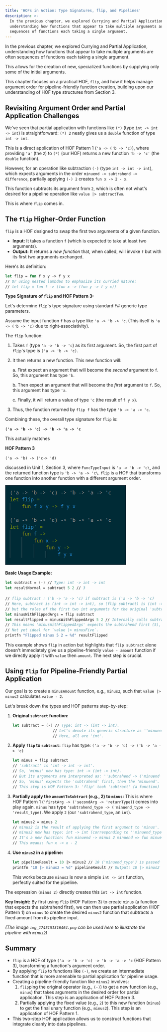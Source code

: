 ```yaml
---
title: 'HOFs in Action: Type Signatures, flip, and Pipelines'
description: >-
  In the previous chapter, we explored Currying and Partial Application,
  understanding how functions that appear to take multiple arguments are often
  sequences of functions each taking a single argument.
---
```

In the previous chapter, we explored Currying and Partial Application, understanding how functions that appear to take multiple arguments are often sequences of functions each taking a single argument.

This allows for the creation of new, specialized functions by supplying only some of the initial arguments. 

This chapter focuses on a practical HOF, `flip`, and how it helps manage argument order for pipeline-friendly function creation, building upon our understanding of HOF type structures from Section 3.

## Revisiting Argument Order and Partial Application Challenges

We've seen that partial application with functions like `(*)` (type `int -> int -> int`) is straightforward: `(*) 2` neatly gives us a `double` function of type `int -> int`. 

This is a direct application of HOF Pattern 1 (`'a -> ('b -> 'c)`), where providing `'a'` (the `2`) to `(*)` (our HOF) returns a new function `'b -> 'c'` (the `double` function).

However, for an operation like subtraction `(-)` (type `int -> int -> int`), which expects arguments in the order `minuend -> subtrahend -> difference`, partially applying `(-) 2` creates `fun x -> 2 - x`. 

This function subtracts its argument from `2`, which is often not what's desired for a pipeline operation like `value |> subtractTwo`.

This is where `flip` comes in.

## The `flip` Higher-Order Function

`flip` is a HOF designed to swap the first two arguments of a given function.
*   **Input:** It takes a function `f` (which is expected to take at least two arguments).
*   **Output:** It returns a *new function* that, when called, will invoke `f` but with its first two arguments exchanged.

Here's its definition:
```fsharp
let flip = fun f x y -> f y x
// Or using nested lambdas to emphasize its curried nature:
// let flip = fun f -> (fun x -> (fun y -> f y x))
```

**Type Signature of `flip` and HOF Pattern 3:**

Let's determine `flip`'s type signature using standard F# generic type parameters.

Assume the input function `f` has a type like `'a -> 'b -> 'c`. (This itself is `'a -> ('b -> 'c)` due to right-associativity).

The `flip` function:
1.  Takes `f` (type `'a -> 'b -> 'c`) as its first argument. So, the first part of `flip`'s type is `('a -> 'b -> 'c)`.

2.  It then returns a new function. This new function will:

    a.  First expect an argument that will become the *second* argument to `f`. So, this argument has type `'b`.

    b.  Then expect an argument that will become the *first* argument to `f`. So, this argument has type `'a`.
    
    c.  Finally, it will return a value of type `'c` (the result of `f y x`).

3.  Thus, the function returned by `flip f` has the type `'b -> 'a -> 'c`.

Combining these, the overall type signature for `flip` is:

**`('a -> 'b -> 'c) -> 'b -> 'a -> 'c`**

This actually matches 

**HOF Pattern 3**

`('a -> 'b) -> ('c-> 'd)`

 discussed in Unit 1, Section 3, where `FuncTypeInput` is `'a -> 'b -> 'c\`, and the returned function type is `'b -> 'a -> 'c\`. 
`flip` is a HOF that transforms one function into another function with a different argument order.

![image](https://raw.githubusercontent.com/ken-okabe/web-images5/main/img_1745147306999.png)

**Basic Usage Example:**
```fsharp
let subtract = (-) // Type: int -> int -> int
let resultNormal = subtract 5 2 // 3

// flip subtract : ('b -> 'a -> 'c) if subtract is ('a -> 'b -> 'c)
// Here, subtract is (int -> int -> int), so (flip subtract) is (int -> int -> int)
// but the roles of the first two int arguments for the original 'subtract' are swapped.
let minusWithFlippedArgs = flip subtract 
let resultFlipped = minusWithFlippedArgs 5 2 // Internally calls subtract 2 5 => -3.
// This means 'minusWithFlippedArgs' expects the subtrahend first (5), then the minuend (2).
// Not yet ideal for `value |> minusFive`.
printfn "Flipped minus 5 2 = %d" resultFlipped
```
This example shows `flip` in action but highlights that `flip subtract` alone doesn't immediately give us a pipeline-friendly `value - amount` function if we directly apply it with `value` then `amount`. The next step is crucial.

## Using `flip` for Pipeline-Friendly Partial Application

Our goal is to create a `minusAmount` function, e.g., `minus2`, such that `value |> minus2` calculates `value - 2`.

Let's break down the types and HOF patterns step-by-step:

1.  **Original `subtract` function:**
    ```fsharp
    let subtract = (-) // Type: int -> (int -> int). 
                      // Let's denote its generic structure as ''minuend -> ('subtrahend -> 'result)'
                      // Here, all are 'int'.
    ```

2.  **Apply `flip` to `subtract`:**
    `flip` has type: `('a -> 'b -> 'c) -> ('b -> 'a -> 'c)`
    ```fsharp
    let minus = flip subtract 
    // 'subtract' is 'int -> int -> int'.
    // So, 'minus' now has type: int -> (int -> int).
    // But its arguments are interpreted as: ''subtrahend -> ('minuend -> 'result)'
    // So, 'minus' expects the 'subtrahend' first, then the 'minuend'.
    // This step is HOF Pattern 3: 'flip' took 'subtract' (a function) and returned 'minus' (a new function).
    ```

3.  **Partially apply the `amountToSubtract` (e.g., 2) to `minus`:**
    This is where HOF Pattern 1 (`'firstArg -> ('secondArg -> 'returnType)`) comes into play again.
    `minus` has type `'subtrahend_type -> ('minuend_type -> 'result_type)`. We apply `2` (our `'subtrahend_type`, an `int`).
    ```fsharp
    let minus2 = minus 2 
    // minus2 is the result of applying the first argument to 'minus'.
    // minus2 now has type: int -> int (corresponding to ''minuend_type -> 'result_type').
    // It's a new function: fun minuend -> minus 2 minuend => fun minuend -> subtract minuend 2
    // This means: fun x -> x - 2
    ```

4.  **Use `minus2` in a pipeline:**
    ```fsharp
    let pipelineResult = 10 |> minus2 // 10 ('minuend_type') is passed to minus2 ('minuend_type -> 'result_type')
    printfn "10 |> minus2 = %d" pipelineResult // Output: 10 |> minus2 = 8
    ```
    This works because `minus2` is now a simple `int -> int` function, perfectly suited for the pipeline.

The expression `(minus 2)` directly creates this `int -> int` function.

**Key Insight:**
By first using `flip` (HOF Pattern 3) to create `minus` (a function that expects the subtrahend first), we can then use partial application (HOF Pattern 1) on `minus` to create the desired `minus2` function that subtracts a fixed amount from its pipeline input.

*(The image `img_1745151316464.png` can be used here to illustrate the pipeline with `minus2`)*

## Summary

- `flip` is a HOF of type `('a -> 'b -> 'c) -> 'b -> 'a -> 'c` (HOF Pattern 3), transforming a function's argument order.
- By applying `flip` to functions like `(-)`, we create an intermediate function that is more amenable to partial application for pipeline usage.
- Creating a pipeline-friendly function like `minus2` involves:
    1. `flip`ping the original operator (e.g., `(-)`) to get a new function (e.g., `minus`) that takes arguments in the desired order for partial application. This step is an application of HOF Pattern 3.
    2. Partially applying the fixed value (e.g., `2`) to this new function (`minus`) to get the final unary function (e.g., `minus2`). This step is an application of HOF Pattern 1.
- This two-step HOF application allows us to construct functions that integrate cleanly into data pipelines.
